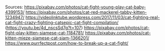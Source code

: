Sources:
https://pixabay.com/photos/cat-fight-young-play-cat-baby-4399153/
https://pixabay.com/photos/cat-red-mackerel-tabby-kitten-1234947/
https://videolinktube.wordpress.com/2017/11/03/cat-fighting-real-cat-fight-crazy-fighting-catsepic-cat-fight-compilation/ (https://youtu.be/4d_nscsSd7g?t=107)
https://pixabay.com/photos/cat-fight-play-kitten-siamese-cat-1184781/
https://pixabay.com/photos/cat-kitten-mieze-siamese-cat-siam-1366201/
https://www.purrfectpost.com/how-to-break-up-a-cat-fight/
